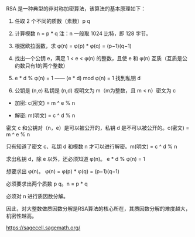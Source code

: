 RSA 是一种典型的非对称加密算法，该算法的基本原理如下：

1. 任取 2 个不同的质数（素数）p q

2. 计算模数 n = p * q 注：n 一般取 1024 比特，即 128 字节。

3. 根据欧拉函数，求 φ(n) = φ(p) * φ(q) = (p−1)(q−1)

4. 找出一个公钥 e，满足 1 < e < φ(n) 的整数，且使 e 和 φ(n) 互质（互质是公约数只有1的两个整数）

5. e * d % φ(n) = 1 ——  (e * d) mod φ(n)  = 1 找到私钥 d

6. 公钥是 (n,e)  私钥是 (n,d)
视明文为 m（m为整数，且 m < n）密文为 c

- 加密:
c(密文) = m ^ e % n

- 解密:
m(明文) = c ^ d % n


密文 c 和公钥对（n，e）是可以被公开的，私钥 d 是不可以被公开的。c(密文) = m ^ e % n

只有知道了密文 c、私钥 d 和模数 n 才可以进行解密。m(明文) = c ^ d % n

求出私钥 d，除 e 以外，还必须知道 φ(n)。 e * d % φ(n) = 1

想要求出 φ(n)。 φ(n) = φ(p) * φ(q) = (p−1)(q−1)

必须要求出两个质数 p q。n = p * q 

必须对 n 进行质因数分解。

因此，对大整数做质因数分解是RSA算法的核心所在，其质因数分解的难度越大，机密性越高。

https://sagecell.sagemath.org/